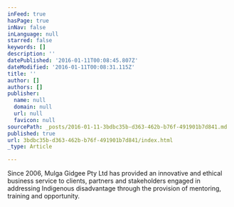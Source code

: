 ```yaml
---
inFeed: true
hasPage: true
inNav: false
inLanguage: null
starred: false
keywords: []
description: ''
datePublished: '2016-01-11T00:08:45.807Z'
dateModified: '2016-01-11T00:08:31.115Z'
title: ''
author: []
authors: []
publisher:
  name: null
  domain: null
  url: null
  favicon: null
sourcePath: _posts/2016-01-11-3bdbc35b-d363-462b-b76f-491901b7d841.md
published: true
url: 3bdbc35b-d363-462b-b76f-491901b7d841/index.html
_type: Article

---
```

Since 2006, Mulga Gidgee Pty 
Ltd has provided an innovative and ethical business service to clients, 
partners and stakeholders engaged in addressing Indigenous disadvantage 
through the provision of mentoring, training and opportunity.